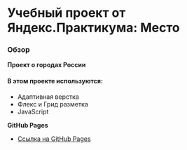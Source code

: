 # Учебный проект от Яндекс.Практикума: Место

### Обзор
**Проект о городах России**

#### В этом проекте используются:
* Адаптивная верстка
* Флекс и Грид разметка
*  JavaScript

**GitHub Pages**
* [Ссылка на GitHub Pages](https://www.figma.com/file/2cn9N9jSkmxD84oJik7xL7/JavaScript.-Sprint-4?node-id=0%3A1)